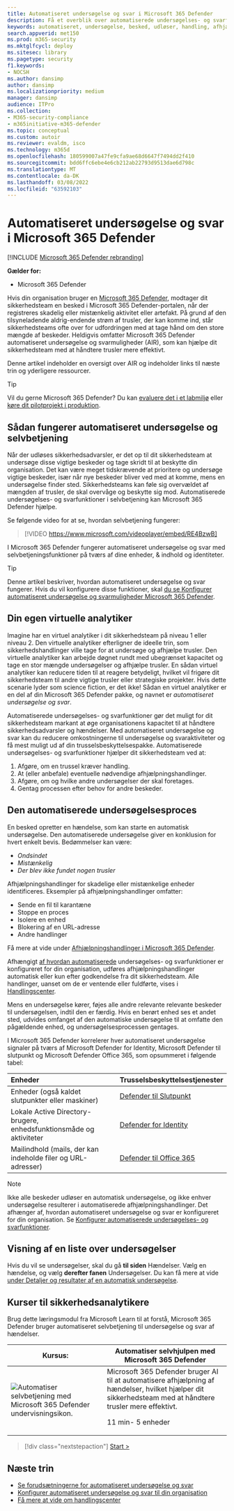 ```yaml
---
title: Automatiseret undersøgelse og svar i Microsoft 365 Defender
description: Få et overblik over automatiserede undersøgelses- og svarfunktioner, også kaldet selvbetjening, i Microsoft 365 Defender
keywords: automatiseret, undersøgelse, besked, udløser, handling, afhjælpning, selvbetjening
search.appverid: met150
ms.prod: m365-security
ms.mktglfcycl: deploy
ms.sitesec: library
ms.pagetype: security
f1.keywords:
- NOCSH
ms.author: dansimp
author: dansimp
ms.localizationpriority: medium
manager: dansimp
audience: ITPro
ms.collection:
- M365-security-compliance
- m365initiative-m365-defender
ms.topic: conceptual
ms.custom: autoir
ms.reviewer: evaldm, isco
ms.technology: m365d
ms.openlocfilehash: 180599007a47fe9cfa9ae68d6647f7494dd2f410
ms.sourcegitcommit: bdd6ffc6ebe4e6cb212ab22793d9513dae6d798c
ms.translationtype: MT
ms.contentlocale: da-DK
ms.lasthandoff: 03/08/2022
ms.locfileid: "63592103"
---
```

# <a name="automated-investigation-and-response-in-microsoft-365-defender"></a>Automatiseret undersøgelse og svar i Microsoft 365 Defender

[!INCLUDE [Microsoft 365 Defender rebranding](../includes/microsoft-defender.md)]

**Gælder for:**
- Microsoft 365 Defender

Hvis din organisation bruger en [Microsoft 365 Defender](microsoft-365-defender.md), modtager dit sikkerhedsteam en besked i Microsoft 365 Defender-portalen, når der registreres skadelig eller mistænkelig aktivitet eller artefakt. På grund af den tilsyneladende aldrig-endende strøm af trusler, der kan komme ind, står sikkerhedsteams ofte over for udfordringen med at tage hånd om den store mængde af beskeder. Heldigvis omfatter Microsoft 365 Defender automatiseret undersøgelse og svarmuligheder (AIR), som kan hjælpe dit sikkerhedsteam med at håndtere trusler mere effektivt.

Denne artikel indeholder en oversigt over AIR og indeholder links til næste trin og yderligere ressourcer.

> [!TIP]
> Vil du gerne Microsoft 365 Defender? Du kan [evaluere det i et labmiljø](m365d-evaluation.md?ocid=cx-docs-MTPtriallab) eller [køre dit pilotprojekt i produktion](m365d-pilot.md?ocid=cx-evalpilot).

## <a name="how-automated-investigation-and-self-healing-works"></a>Sådan fungerer automatiseret undersøgelse og selvbetjening

Når der udløses sikkerhedsadvarsler, er det op til dit sikkerhedsteam at undersøge disse vigtige beskeder og tage skridt til at beskytte din organisation. Det kan være meget tidskrævende at prioritere og undersøge vigtige beskeder, især når nye beskeder bliver ved med at komme, mens en undersøgelse finder sted. Sikkerhedsteams kan føle sig overvældet af mængden af trusler, de skal overvåge og beskytte sig mod. Automatiserede undersøgelses- og svarfunktioner i selvbetjening kan Microsoft 365 Defender hjælpe.

Se følgende video for at se, hvordan selvbetjening fungerer: <p>

> [!VIDEO https://www.microsoft.com/videoplayer/embed/RE4BzwB]

I Microsoft 365 Defender fungerer automatiseret undersøgelse og svar med selvbetjeningsfunktioner på tværs af dine enheder, & indhold og identiteter.
 
> [!TIP]
> Denne artikel beskriver, hvordan automatiseret undersøgelse og svar fungerer. Hvis du vil konfigurere disse funktioner, skal [du se Konfigurer automatiseret undersøgelse og svarmuligheder Microsoft 365 Defender](m365d-configure-auto-investigation-response.md).

## <a name="your-own-virtual-analyst"></a>Din egen virtuelle analytiker

Imagine har en virtuel analytiker i dit sikkerhedsteam på niveau 1 eller niveau 2. Den virtuelle analytiker efterligner de ideelle trin, som sikkerhedshandlinger ville tage for at undersøge og afhjælpe trusler. Den virtuelle analytiker kan arbejde døgnet rundt med ubegrænset kapacitet og tage en stor mængde undersøgelser og afhjælpe trusler. En sådan virtuel analytiker kan reducere tiden til at reagere betydeligt, hvilket vil frigøre dit sikkerhedsteam til andre vigtige trusler eller strategiske projekter. Hvis dette scenarie lyder som science fiction, er det ikke! Sådan en virtuel analytiker er en del af din Microsoft 365 Defender pakke, og navnet er *automatiseret undersøgelse og svar*.

Automatiserede undersøgelses- og svarfunktioner gør det muligt for dit sikkerhedsteam markant at øge organisationens kapacitet til at håndtere sikkerhedsadvarsler og hændelser. Med automatiseret undersøgelse og svar kan du reducere omkostningerne til undersøgelse og svaraktiviteter og få mest muligt ud af din trusselsbeskyttelsespakke. Automatiserede undersøgelses- og svarfunktioner hjælper dit sikkerhedsteam ved at:

1. Afgøre, om en trussel kræver handling.
2. At (eller anbefale) eventuelle nødvendige afhjælpningshandlinger.
3. Afgøre, om og hvilke andre undersøgelser der skal foretages.
4. Gentag processen efter behov for andre beskeder.

## <a name="the-automated-investigation-process"></a>Den automatiserede undersøgelsesproces

En besked opretter en hændelse, som kan starte en automatisk undersøgelse. Den automatiserede undersøgelse giver en konklusion for hvert enkelt bevis. Bedømmelser kan være:
- *Ondsindet*
- *Mistænkelig* 
- *Der blev ikke fundet nogen trusler* 

Afhjælpningshandlinger for skadelige eller mistænkelige enheder identificeres. Eksempler på afhjælpningshandlinger omfatter:

- Sende en fil til karantæne
- Stoppe en proces
- Isolere en enhed
- Blokering af en URL-adresse 
- Andre handlinger

Få mere at vide under [Afhjælpningshandlinger i Microsoft 365 Defender](m365d-remediation-actions.md).

Afhængigt [af hvordan automatiserede](m365d-configure-auto-investigation-response.md) undersøgelses- og svarfunktioner er konfigureret for din organisation, udføres afhjælpningshandlinger automatisk eller kun efter godkendelse fra dit sikkerhedsteam. Alle handlinger, uanset om de er ventende eller fuldførte, vises i [Handlingscenter](m365d-action-center.md).

Mens en undersøgelse kører, føjes alle andre relevante relevante beskeder til undersøgelsen, indtil den er færdig. Hvis en berørt enhed ses et andet sted, udvides omfanget af den automatiske undersøgelse til at omfatte den pågældende enhed, og undersøgelsesprocessen gentages. 

I Microsoft 365 Defender korrelerer hver automatiseret undersøgelse signaler på tværs af Microsoft Defender for Identity, Microsoft Defender til slutpunkt og Microsoft Defender Office 365, som opsummeret i følgende tabel: 

|Enheder |Trusselsbeskyttelsestjenester  |
|:---------|:---------|
|Enheder (også kaldet slutpunkter eller maskiner) |[Defender til Slutpunkt](../defender-endpoint/automated-investigations.md) |      
|Lokale Active Directory-brugere, enhedsfunktionsmåde og aktiviteter     |[Defender for Identity](/azure-advanced-threat-protection/what-is-atp) |      
|Mailindhold (mails, der kan indeholde filer og URL-adresser)     |[Defender til Office 365](../office-365-security/defender-for-office-365.md) |

> [!NOTE]
> Ikke alle beskeder udløser en automatisk undersøgelse, og ikke enhver undersøgelse resulterer i automatiserede afhjælpningshandlinger. Det afhænger af, hvordan automatiseret undersøgelse og svar er konfigureret for din organisation. Se [Konfigurer automatiserede undersøgelses- og svarfunktioner](m365d-configure-auto-investigation-response.md).

## <a name="viewing-a-list-of-investigations"></a>Visning af en liste over undersøgelser

Hvis du vil se undersøgelser, skal du gå **til siden** Hændelser. Vælg en hændelse, og vælg **derefter fanen** Undersøgelser. Du kan få mere at vide [under Detaljer og resultater af en automatisk undersøgelse](m365d-autoir-results.md).

## <a name="training-for-security-analysts"></a>Kurser til sikkerhedsanalytikere

Brug dette læringsmodul fra Microsoft Learn til at forstå, Microsoft 365 Defender bruger automatiseret selvbetjening til undersøgelse og svar af hændelser.

|Kursus:|Automatiser selvhjulpen med Microsoft 365 Defender|
|---|---|
|![Automatiser selvbetjening med Microsoft 365 Defender undervisningsikon.](../../media/m365d-autoir/m365-defender-auto-self-healing.svg)| Microsoft 365 Defender bruger AI til at automatisere afhjælpning af hændelser, hvilket hjælper dit sikkerhedsteam med at håndtere trusler mere effektivt. <p> 11 min- 5 enheder |

> [!div class="nextstepaction"]
> [Start >](/learn/modules/defender-self-healing/)

## <a name="next-steps"></a>Næste trin

- [Se forudsætningerne for automatiseret undersøgelse og svar](m365d-configure-auto-investigation-response.md#prerequisites-for-automated-investigation-and-response-in-microsoft-365-defender)
- [Konfigurer automatiseret undersøgelse og svar til din organisation](m365d-configure-auto-investigation-response.md)
- [Få mere at vide om handlingscenter](m365d-action-center.md)
